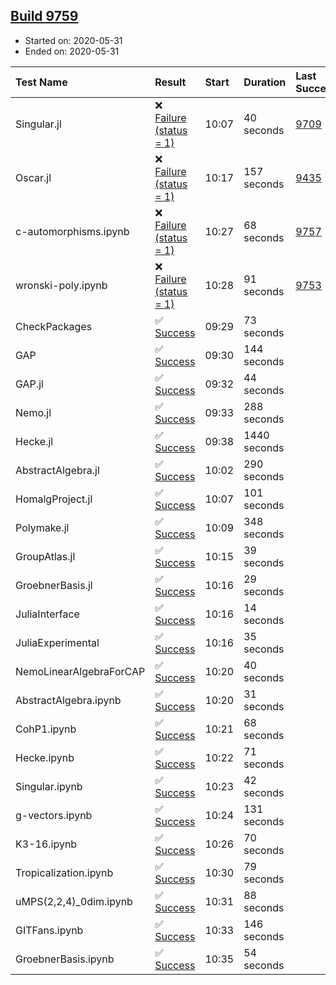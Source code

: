 ## [Build 9759](https://oscarci.mathematik.uni-kl.de/job/oscar/9759/)

* Started on: 2020-05-31
* Ended on: 2020-05-31

| Test Name    | Result | Start | Duration | Last Success | First Failure |
|:-------------|:-------|:------|:---------|:-------------|:--------------|
| Singular.jl | ❌ [Failure (status = 1)](https://oscarci.mathematik.uni-kl.de/job/oscar/9759/artifact/logs/build-9759/Singular.jl.log) | 10:07 | 40 seconds | [9709](https://oscarci.mathematik.uni-kl.de/job/oscar/9709/) | [9710](https://oscarci.mathematik.uni-kl.de/job/oscar/9710/) |
| Oscar.jl | ❌ [Failure (status = 1)](https://oscarci.mathematik.uni-kl.de/job/oscar/9759/artifact/logs/build-9759/Oscar.jl.log) | 10:17 | 157 seconds | [9435](https://oscarci.mathematik.uni-kl.de/job/oscar/9435/) | [9436](https://oscarci.mathematik.uni-kl.de/job/oscar/9436/) |
| c-automorphisms.ipynb | ❌ [Failure (status = 1)](https://oscarci.mathematik.uni-kl.de/job/oscar/9759/artifact/logs/build-9759/c-automorphisms.ipynb.log) | 10:27 | 68 seconds | [9757](https://oscarci.mathematik.uni-kl.de/job/oscar/9757/) | [9758](https://oscarci.mathematik.uni-kl.de/job/oscar/9758/) |
| wronski-poly.ipynb | ❌ [Failure (status = 1)](https://oscarci.mathematik.uni-kl.de/job/oscar/9759/artifact/logs/build-9759/wronski-poly.ipynb.log) | 10:28 | 91 seconds | [9753](https://oscarci.mathematik.uni-kl.de/job/oscar/9753/) | [9754](https://oscarci.mathematik.uni-kl.de/job/oscar/9754/) |
| CheckPackages | ✅ [Success](https://oscarci.mathematik.uni-kl.de/job/oscar/9759/artifact/logs/build-9759/CheckPackages.log) | 09:29 | 73 seconds |  |  |
| GAP | ✅ [Success](https://oscarci.mathematik.uni-kl.de/job/oscar/9759/artifact/logs/build-9759/GAP.log) | 09:30 | 144 seconds |  |  |
| GAP.jl | ✅ [Success](https://oscarci.mathematik.uni-kl.de/job/oscar/9759/artifact/logs/build-9759/GAP.jl.log) | 09:32 | 44 seconds |  |  |
| Nemo.jl | ✅ [Success](https://oscarci.mathematik.uni-kl.de/job/oscar/9759/artifact/logs/build-9759/Nemo.jl.log) | 09:33 | 288 seconds |  |  |
| Hecke.jl | ✅ [Success](https://oscarci.mathematik.uni-kl.de/job/oscar/9759/artifact/logs/build-9759/Hecke.jl.log) | 09:38 | 1440 seconds |  |  |
| AbstractAlgebra.jl | ✅ [Success](https://oscarci.mathematik.uni-kl.de/job/oscar/9759/artifact/logs/build-9759/AbstractAlgebra.jl.log) | 10:02 | 290 seconds |  |  |
| HomalgProject.jl | ✅ [Success](https://oscarci.mathematik.uni-kl.de/job/oscar/9759/artifact/logs/build-9759/HomalgProject.jl.log) | 10:07 | 101 seconds |  |  |
| Polymake.jl | ✅ [Success](https://oscarci.mathematik.uni-kl.de/job/oscar/9759/artifact/logs/build-9759/Polymake.jl.log) | 10:09 | 348 seconds |  |  |
| GroupAtlas.jl | ✅ [Success](https://oscarci.mathematik.uni-kl.de/job/oscar/9759/artifact/logs/build-9759/GroupAtlas.jl.log) | 10:15 | 39 seconds |  |  |
| GroebnerBasis.jl | ✅ [Success](https://oscarci.mathematik.uni-kl.de/job/oscar/9759/artifact/logs/build-9759/GroebnerBasis.jl.log) | 10:16 | 29 seconds |  |  |
| JuliaInterface | ✅ [Success](https://oscarci.mathematik.uni-kl.de/job/oscar/9759/artifact/logs/build-9759/JuliaInterface.log) | 10:16 | 14 seconds |  |  |
| JuliaExperimental | ✅ [Success](https://oscarci.mathematik.uni-kl.de/job/oscar/9759/artifact/logs/build-9759/JuliaExperimental.log) | 10:16 | 35 seconds |  |  |
| NemoLinearAlgebraForCAP | ✅ [Success](https://oscarci.mathematik.uni-kl.de/job/oscar/9759/artifact/logs/build-9759/NemoLinearAlgebraForCAP.log) | 10:20 | 40 seconds |  |  |
| AbstractAlgebra.ipynb | ✅ [Success](https://oscarci.mathematik.uni-kl.de/job/oscar/9759/artifact/logs/build-9759/AbstractAlgebra.ipynb.log) | 10:20 | 31 seconds |  |  |
| CohP1.ipynb | ✅ [Success](https://oscarci.mathematik.uni-kl.de/job/oscar/9759/artifact/logs/build-9759/CohP1.ipynb.log) | 10:21 | 68 seconds |  |  |
| Hecke.ipynb | ✅ [Success](https://oscarci.mathematik.uni-kl.de/job/oscar/9759/artifact/logs/build-9759/Hecke.ipynb.log) | 10:22 | 71 seconds |  |  |
| Singular.ipynb | ✅ [Success](https://oscarci.mathematik.uni-kl.de/job/oscar/9759/artifact/logs/build-9759/Singular.ipynb.log) | 10:23 | 42 seconds |  |  |
| g-vectors.ipynb | ✅ [Success](https://oscarci.mathematik.uni-kl.de/job/oscar/9759/artifact/logs/build-9759/g-vectors.ipynb.log) | 10:24 | 131 seconds |  |  |
| K3-16.ipynb | ✅ [Success](https://oscarci.mathematik.uni-kl.de/job/oscar/9759/artifact/logs/build-9759/K3-16.ipynb.log) | 10:26 | 70 seconds |  |  |
| Tropicalization.ipynb | ✅ [Success](https://oscarci.mathematik.uni-kl.de/job/oscar/9759/artifact/logs/build-9759/Tropicalization.ipynb.log) | 10:30 | 79 seconds |  |  |
| uMPS(2,2,4)_0dim.ipynb | ✅ [Success](https://oscarci.mathematik.uni-kl.de/job/oscar/9759/artifact/logs/build-9759/uMPS-2-2-4-_0dim.ipynb.log) | 10:31 | 88 seconds |  |  |
| GITFans.ipynb | ✅ [Success](https://oscarci.mathematik.uni-kl.de/job/oscar/9759/artifact/logs/build-9759/GITFans.ipynb.log) | 10:33 | 146 seconds |  |  |
| GroebnerBasis.ipynb | ✅ [Success](https://oscarci.mathematik.uni-kl.de/job/oscar/9759/artifact/logs/build-9759/GroebnerBasis.ipynb.log) | 10:35 | 54 seconds |  |  |
